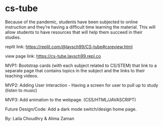 # cs-tube

Because of the pandemic, students have been subjected to online instruction and they’re having a difficult time learning the material. This will allow students to have resources that will help them succeed in their studies. 

replit link: https://replit.com/@laysch99/CS-tube#csreview.html

view page link: https://cs-tube.laysch99.repl.co

MVP1: Bootstrap cards (with each subject related to CS/STEM) that link to a separate page that contains topics in the subject and the links to their teaching videos.

MVP2: Adding User interaction - Having a screen for user to pull up to study (listen to music)

MVP3: Add animation to the webpage. (CSS/HTML/JAVASCRIPT) 

Future Design/Code: Add a dark mode switch/design home page.

By: Laila Choudhry & Alima Zaman
